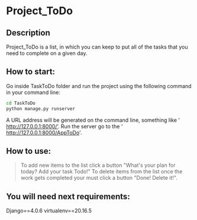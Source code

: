 # Project_ToDo
## Description
Project_ToDo is a list, in which you can keep to put all of the tasks that you need to complete on a given day.
## How to start:
Go inside TaskToDo folder and run the project using the following command in your command line:
```sh
cd TaskToDo
python manage.py runserver
```
A URL address will be generated on the command line, something like ‘ http://127.0.0.1:8000/’. 
Run the server go to the ‘ http://127.0.0.1:8000/AppToDo'.
## How to use:
> To add new items to the list click a button "What's your plan for today? Add your task Todo!"
> To delete items from the list once the work gets completed your must click a button "Done! Delete it!".


## You will need next requirements:

Django==4.0.6
virtualenv==20.16.5


